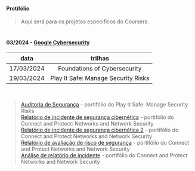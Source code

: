 #### Protifólio
>
>Aqui será para os projetos especificos do Coursera.
>
#
#### 03/2024 - [Google Cybersecurity](https://github.com/MateusBSS/Portfolio/tree/main/Google)

  data   | trilhas
:-------: | :------:
17/03/2024 | Foundations of Cybersecurity
19/03/2024 | Play It Safe: Manage Security Risks
<br>
    
> [Auditoria de Segurança](https://github.com/MateusBSS/Portfolio/blob/main/Google/Modulo2%20-%20Mateus%20Breno%20Soares.pdf) - portifólio do Play It Safe: Manage Security Risks
><br>
> [Relatório de incidente de 
segurança cibernética](https://github.com/mtsXD/Coursera/blob/main/Google/Connect%20and%20Protect%3A%20Networks%20and%20Network%20Security-%20Mateus%20Breno%20Soares.pdf) - portifólio do Connect and Protect: Networks and Network Security
><br>
>[Relatório de incidente de segurança cibernética 2](https://github.com/mtsXD/Coursera/blob/main/Google/Play%20It%20Safe%3A%20Manage%20Security%20Risks%202%20-%20Mateus%20Breno%20Soares.pdf) - portifólio do Connect and Protect Networks and Network Security
><br>
>[Relatório de avaliação de 
risco de segurança](https://github.com/mtsXD/Coursera/blob/main/Google/Connect%20and%20Protect%3A%20Networks%20and%20Network%20Security%203%20-%20Mateus%20Breno%20Soares.pdf.pdf) - portifólio do Connect and Protect Networks and Network Security
><br>
>[Análise de relatório de
incidente](https://github.com/mtsXD/Coursera/blob/main/Google/Connect%20and%20Protect%20Networks%20and%20Network%20Security%204%20-%20Mateus%20Breno%20Soares.pdf.pdf) - portifólio do Connect and Protect Networks and Network Security
